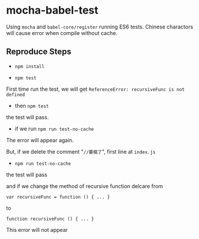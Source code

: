 # mocha-babel-test

Using `mocha` and `babel-core/register` running ES6 tests.
Chinese charactors will cause error when compile without cache.

## Reproduce Steps

* `npm install`

* `npm test`

First time run the test, we will get `ReferenceError: recursiveFunc is not defined`

* then `npm test`

the test will pass.

* if we run `npm run test-no-cache`

The error will appear again.

But, if we delete the comment "`//要瘋了`", first line at `index.js`

* `npm run test-no-cache`

the test will pass

and if we change the method of recursive function delcare from

`var recursiveFunc = function () { ... }`

to

`function recursiveFunc () { ... }`

This error will not appear
